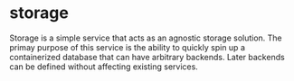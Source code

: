 # storage


Storage is a simple service that acts as an agnostic storage solution.
The primay purpose of this service is the ability to quickly spin up a containerized database that can have arbitrary backends. Later backends can be defined without affecting existing services. 
